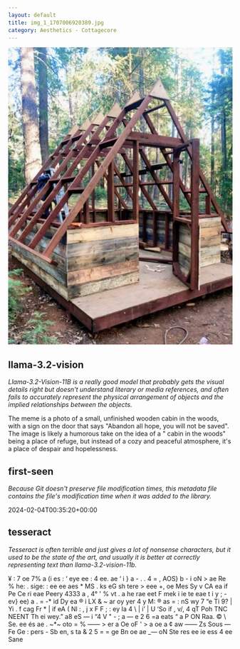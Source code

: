 ```yaml
---
layout: default
title: img_1_1707006920389.jpg
category: Aesthetics - Cottagecore
---
```


<div markdown="0"><a href="img_1_1707006920389.jpg"><img class="photo" src="img_1_1707006920389.jpg" /></a>

<h2>llama-3.2-vision</h2>
<p><i>Llama-3.2-Vision-11B is a really good model that probably gets the visual details right but doesn't understand literary or media references, and often fails to accurately represent the physical arrangement of objects and the implied relationships between the objects.</i></p>
<p>The meme is a photo of a small, unfinished wooden cabin in the woods, with a sign on the door that says &quot;Abandon all hope, you will not be saved&quot;. The image is likely a humorous take on the idea of a &quot; cabin in the woods&quot; being a place of refuge, but instead of a cozy and peaceful atmosphere, it&#x27;s a place of despair and hopelessness.</p>

<h2>first-seen</h2>
<p><i>Because Git doesn't preserve file modification times, this metadata file contains the file's modification time when it was added to the library.</i></p>
<p>2024-02-04T00:35:20+00:00</p>

<h2>tesseract</h2>
<p><i>Tesseract is often terrible and just gives a lot of nonsense characters, but it used to be the state of the art, and usually it is better at correctly representing text than llama-3.2-vision-11b.</i></p>
<p>¥ : 7 oe 7% a (i es : ‘ eye ee : 4 ee. ae ‘ i } a - . . 4 = , AOS} b - i oN &gt; ae Re % he: . sige: : ee ee  aes * MS . ks  eG sh tere &gt; eee +, oe Mes Sy v CA ea if Pe Ce ri eae Peery 4333 a , 4° &#x27; % vt . a he rae eet F mek i ie te eae t i y ; - ev} ee) a . = -* id Dy ea ® i LX &amp; ~ ar oy yer 4 y M: ® as = :  nS wy 7 “e Ti 9? | Yi .  f cag Fr * | if eA ( Nl :  , j x F F ; : ey Ia 4 \ | i’ | U ‘So if , v/, 4 qT Poh TNC NEENT Th ei wey.” a8 eS — i “4 V &quot; - ; a — e 2 6 =a eats “ a P ON Raa. © \ Se. ee és ae . ~*~ oto = % —— &gt; er a Oe oF &#x27; &gt; a oe  a ¢ aw —— Zs  Sous — Fe Ge : pers - Sb en, s ta &amp; 2 5 = = ge  Bn oe ae _— oN Ste res ee ie ess 4 ee Sane</p>

</div>

